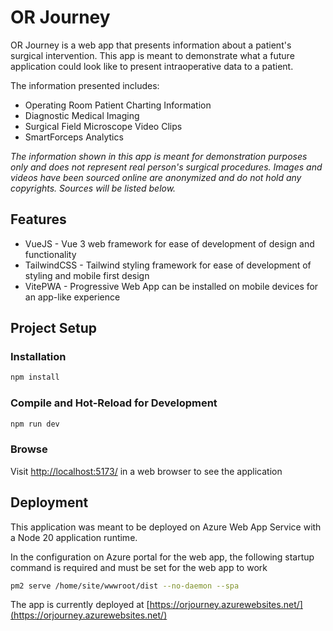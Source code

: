 # OR Journey

OR Journey is a web app that presents information about a patient's surgical intervention. This app is meant to demonstrate what a future application could look like to present intraoperative data to a patient. 

The information presented includes:

- Operating Room Patient Charting Information
- Diagnostic Medical Imaging
- Surgical Field Microscope Video Clips
- SmartForceps Analytics

*The information shown in this app is meant for demonstration purposes only and does not represent real person's surgical procedures. Images and videos have been sourced online are anonymized and do not hold any copyrights. Sources will be listed below.*

## Features
- VueJS - Vue 3 web framework for ease of development of design and functionality
- TailwindCSS - Tailwind styling framework for ease of development of styling and mobile first design
- VitePWA - Progressive Web App can be installed on mobile devices for an app-like experience

## Project Setup

### Installation
```sh
npm install
```

### Compile and Hot-Reload for Development
```sh
npm run dev
```

### Browse
Visit [http://localhost:5173/](http://localhost:5173/) in a web browser to see the application

## Deployment

This application was meant to be deployed on Azure Web App Service with a Node 20 application runtime.

In the configuration on Azure portal for the web app, the following startup command is required and must be set for the web app to work
```sh
pm2 serve /home/site/wwwroot/dist --no-daemon --spa
```

The app is currently deployed at [https://orjourney.azurewebsites.net/](https://orjourney.azurewebsites.net/)